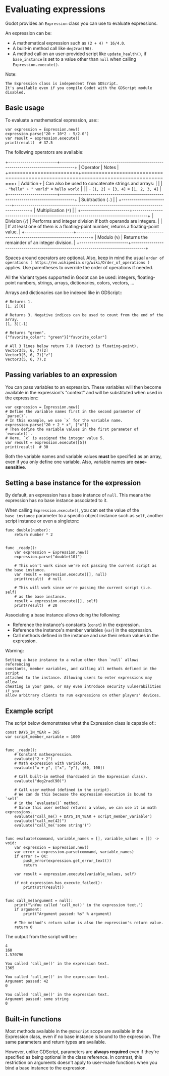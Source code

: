 

Evaluating expressions
======================

Godot provides an `Expression` class you can use to evaluate expressions.

An expression can be:

- A mathematical expression such as `(2 + 4) * 16/4.0`.
- A built-in method call like `deg2rad(90)`.
- A method call on an user-provided script like `update_health()`,
  if `base_instance` is set to a value other than `null` when calling
  `Expression.execute()`.

Note:


    The Expression class is independent from GDScript.
    It's available even if you compile Godot with the GDScript module disabled.

Basic usage
-----------

To evaluate a mathematical expression, use::

    var expression = Expression.new()
    expression.parse("20 + 10*2 - 5/2.0")
    var result = expression.execute()
    print(result)  # 37.5

The following operators are available:

+------------------------+-------------------------------------------------------------------------------------+
| Operator               | Notes                                                                               |
+========================+=====================================================================================+
| Addition `+`         | Can also be used to concatenate strings and arrays:                                 |
|                        | - `"hello" + " world"` = `hello world`                                          |
|                        | - `[1, 2] + [3, 4]` = `[1, 2, 3, 4]`                                            |
+------------------------+-------------------------------------------------------------------------------------+
| Subtraction (`-`)    |                                                                                     |
+------------------------+-------------------------------------------------------------------------------------+
| Multiplication (`*`) |                                                                                     |
+------------------------+-------------------------------------------------------------------------------------+
| Division (`/`)       | Performs and integer division if both operands are integers.                        |
|                        | If at least one of them is a floating-point number, returns a floating-point value. |
+------------------------+-------------------------------------------------------------------------------------+
| Modulo (`%`)         | Returns the remainder of an integer division.                                       |
+------------------------+-------------------------------------------------------------------------------------+

Spaces around operators are optional. Also, keep in mind the usual
`order of operations ( https://en.wikipedia.org/wiki/Order_of_operations )`
applies. Use parentheses to override the order of operations if needed.

All the Variant types supported in Godot can be used: integers, floating-point
numbers, strings, arrays, dictionaries, colors, vectors, …

Arrays and dictionaries can be indexed like in GDScript::

    # Returns 1.
    [1, 2][0]

    # Returns 3. Negative indices can be used to count from the end of the array.
    [1, 3][-1]

    # Returns "green".
    {"favorite_color": "green"}["favorite_color"]

    # All 3 lines below return 7.0 (Vector3 is floating-point).
    Vector3(5, 6, 7)[2]
    Vector3(5, 6, 7)["z"]
    Vector3(5, 6, 7).z

Passing variables to an expression
----------------------------------

You can pass variables to an expression. These variables will then
become available in the expression's "context" and will be substituted when used
in the expression::

    var expression = Expression.new()
    # Define the variable names first in the second parameter of `parse()`.
    # In this example, we use `x` for the variable name.
    expression.parse("20 + 2 * x", ["x"])
    # Then define the variable values in the first parameter of `execute()`.
    # Here, `x` is assigned the integer value 5.
    var result = expression.execute([5])
    print(result)  # 30

Both the variable names and variable values **must** be specified as an array,
even if you only define one variable. Also, variable names are **case-sensitive**.

Setting a base instance for the expression
------------------------------------------

By default, an expression has a base instance of `null`. This means the
expression has no base instance associated to it.

When calling `Expression.execute()`,
you can set the value of the `base_instance` parameter to a specific object
instance such as `self`, another script instance or even a singleton::

    func double(number):
        return number * 2


    func _ready():
        var expression = Expression.new()
        expression.parse("double(10)")

        # This won't work since we're not passing the current script as the base instance.
        var result = expression.execute([], null)
        print(result)  # null

        # This will work since we're passing the current script (i.e. self)
        # as the base instance.
        result = expression.execute([], self)
        print(result)  # 20

Associating a base instance allows doing the following:

- Reference the instance's constants (`const`) in the expression.
- Reference the instance's member variables (`var`) in the expression.
- Call methods defined in the instance and use their return values in the expression.

Warning:


    Setting a base instance to a value other than `null` allows referencing
    constants, member variables, and calling all methods defined in the script
    attached to the instance. Allowing users to enter expressions may allow
    cheating in your game, or may even introduce security vulnerabilities if you
    allow arbitrary clients to run expressions on other players' devices.

Example script
--------------

The script below demonstrates what the Expression class is capable of::

    const DAYS_IN_YEAR = 365
    var script_member_variable = 1000


    func _ready():
        # Constant mathexpression.
        evaluate("2 + 2")
        # Math expression with variables.
        evaluate("x + y", ["x", "y"], [60, 100])

        # Call built-in method (hardcoded in the Expression class).
        evaluate("deg2rad(90)")

        # Call user method (defined in the script).
        # We can do this because the expression execution is bound to `self`
        # in the `evaluate()` method.
        # Since this user method returns a value, we can use it in math expressions.
        evaluate("call_me() + DAYS_IN_YEAR + script_member_variable")
        evaluate("call_me(42)")
        evaluate("call_me('some string')")


    func evaluate(command, variable_names = [], variable_values = []) -> void:
        var expression = Expression.new()
        var error = expression.parse(command, variable_names)
        if error != OK:
            push_error(expression.get_error_text())
            return

        var result = expression.execute(variable_values, self)

        if not expression.has_execute_failed():
            print(str(result))


    func call_me(argument = null):
        print("\nYou called 'call_me()' in the expression text.")
        if argument:
            print("Argument passed: %s" % argument)

        # The method's return value is also the expression's return value.
        return 0

The output from the script will be::

    4
    160
    1.570796

    You called 'call_me()' in the expression text.
    1365

    You called 'call_me()' in the expression text.
    Argument passed: 42
    0

    You called 'call_me()' in the expression text.
    Argument passed: some string
    0

Built-in functions
------------------

Most methods available in the `@GDScript` scope are available in the
Expression class, even if no base instance is bound to the expression.
The same parameters and return types are available.

However, unlike GDScript, parameters are **always required** even if they're
specified as being optional in the class reference. In contrast, this
restriction on arguments doesn't apply to user-made functions when you bind a
base instance to the expression.
